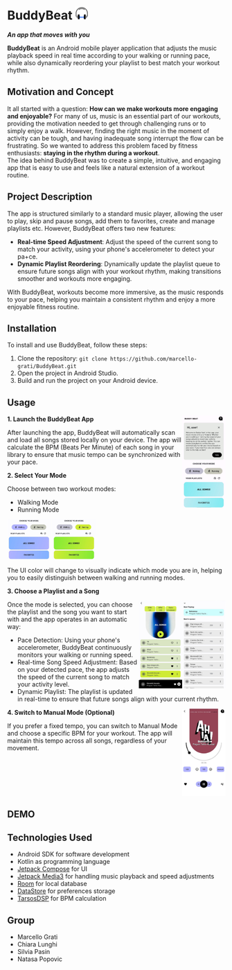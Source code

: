 # BuddyBeat   <img width="30" src="images/icon.png" alt="BuddyBeat Icon">
**_An app that moves with you_**

**BuddyBeat** is an Android mobile player application that adjusts the music playback speed in real time according to your walking or running pace, while also dynamically reordering your playlist to best match your workout rhythm.

## Motivation and Concept
It all started with a question: **How can we make workouts more engaging and enjoyable?** For many of us, music is an essential part of our workouts, providing the motivation needed to get through challenging runs or to simply enjoy a walk. 
However, finding the right music in the moment of activity can be tough, and having inadequate song interrupt the flow can be frustrating. So we wanted to address this problem faced by fitness enthusiasts: **staying in the rhythm during a workout**.  
The idea behind BuddyBeat was to create a simple, intuitive, and engaging app that is easy to use and feels like a natural extension of a workout routine.

## Project Description
The app is structured similarly to a standard music player, allowing the user to play, skip and pause songs, add them to favorites, create and manage playlists etc. However, BuddyBeat offers two new features: 
- **Real-time Speed Adjustment**: Adjust the speed of the current song to match your activity, using your phone's accelerometer to detect your pa+ce.
- **Dynamic Playlist Reordering**: Dynamically update the playlist queue to ensure future songs align with your workout rhythm, making transitions smoother and workouts more engaging.

With BuddyBeat, workouts become more immersive, as the music responds to your pace, helping you maintain a consistent rhythm and enjoy a more enjoyable fitness routine.

## Installation
To install and use BuddyBeat, follow these steps:
1. Clone the repository:
`git clone https://github.com/marcello-grati/BuddyBeat.git`
2. Open the project in Android Studio.
3. Build and run the project on your Android device.

## Usage
<img align="right" width="100" src="images/First Screen.jpg" alt="BuddyBeat FirstScreen"> 

**1. Launch the BuddyBeat App**

After launching the app, BuddyBeat will automatically scan and load all songs stored locally on your device. The app will calculate the BPM (Beats Per Minute) of each song in your library to ensure that music tempo can be synchronized with your pace.

**2. Select Your Mode**

Choose between two workout modes:
  - Walking Mode
  - Running Mode

<img width="100" src="images/Walking.jpg" alt="BuddyBeat Walking"> <img width="100" src="images/Running.jpg" alt="BuddyBeat Running"> 

The UI color will change to visually indicate which mode you are in, helping you to easily distinguish between walking and running modes.

**3. Choose a Playlist and a Song**

<img align = "right" width="100" src="images/Queue.jpg" alt="BuddyBeat Queue">
<img align = "right" width="100" src="images/PlaylistScreen.jpg" alt="BuddyBeat PlaylistScreen">

Once the mode is selected, you can choose the playlist and the song you want to start with and the app operates in an automatic way:
- Pace Detection: Using your phone's accelerometer, BuddyBeat continuously monitors your walking or running speed.
- Real-time Song Speed Adjustment: Based on your detected pace, the app adjusts the speed of the current song to match your activity level.
- Dynamic Playlist: The playlist is updated in real-time to ensure that future songs align with your current rhythm.

<img align="right" width="100" src="images/Walking_manual.jpg" alt="BuddyBeat Manual">

**4. Switch to Manual Mode (Optional)**

If you prefer a fixed tempo, you can switch to Manual Mode and choose a specific BPM for your workout. The app will maintain this tempo across all songs, regardless of your movement.

<br clear="right">

## DEMO


## Technologies Used
- Android SDK for software development
- Kotlin as programming language
- [Jetpack Compose](https://developer.android.com/compose) for UI
- [Jetpack Media3](https://developer.android.com/media/media3) for handling music playback and speed adjustments
- [Room](https://developer.android.com/training/data-storage/room) for local database
- [DataStore](https://developer.android.com/topic/libraries/architecture/datastore) for preferences storage
- [TarsosDSP](https://0110.be/posts/TarsosDSP_on_Android_-_Audio_Processing_in_Java_on_Android) for BPM calculation

## Group
- Marcello Grati
- Chiara Lunghi
- Silvia Pasin
- Natasa Popovic
